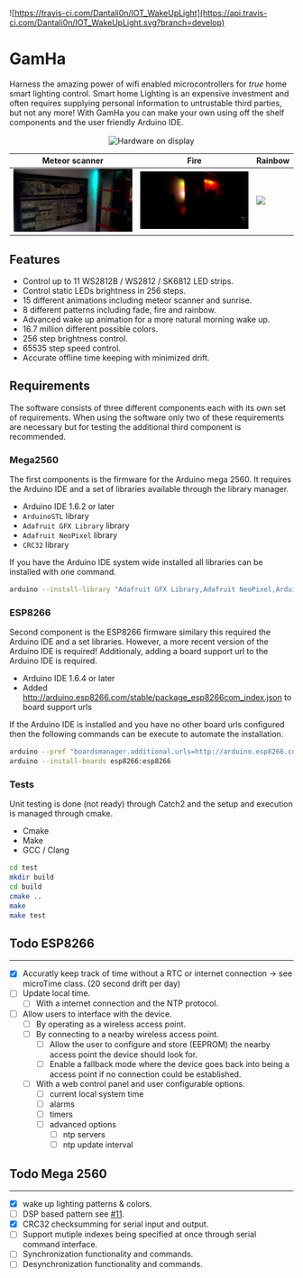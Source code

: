 ![https://travis-ci.com/Dantali0n/IOT_WakeUpLight](https://api.travis-ci.com/Dantali0n/IOT_WakeUpLight.svg?branch=develop)
# GamHa
Harness the amazing power of wifi enabled microcontrollers for <em>true</em> home smart lighting control. Smart home Lighting is an expensive investment and often requires supplying personal information to untrustable third parties, but not any more! With GamHa you can make your own using off the shelf components and the user friendly Arduino IDE.

<p align="center" =>
  <img align="center" src="https://pbs.twimg.com/media/DyAJ4LYWoAAbudx.jpg:small" alt="Hardware on display">
</p>

| Meteor scanner | Fire | Rainbow |
|---|---|---|
| <img src="https://raw.githubusercontent.com/Dantali0n/IOT_WakeUpLight/develop/General/demo/meteor.gif"> | <img  src="https://raw.githubusercontent.com/Dantali0n/IOT_WakeUpLight/develop/General/demo/fire.gif"> |   <img  src="https://raw.githubusercontent.com/Dantali0n/IOT_WakeUpLight/develop/General/demo/rainbow.gif"> |
  
 
  

## Features

* Control up to 11 WS2812B / WS2812 / SK6812 LED strips.
* Control static LEDs brightness in 256 steps.
* 15 different animations including meteor scanner and sunrise.
* 8 different patterns including fade, fire and rainbow.
* Advanced wake up animation for a more natural morning wake up.
* 16.7 million different possible colors.
* 256 step brightness control.
* 65535 step speed control.
* Accurate offline time keeping with minimized drift.

## Requirements
The software consists of three different components each with its own set of requirements. When using the software only two of these requirements are necessary but for testing the additional third component is recommended.

### Mega2560
The first components is the firmware for the Arduino mega 2560. It requires the Arduino IDE and a set of libraries available through the library manager. 

* Arduino IDE 1.6.2 or later
* `ArduinoSTL` library
* `Adafruit GFX Library` library
* `Adafruit NeoPixel` library
* `CRC32` library

If you have the Arduino IDE system wide installed all libraries can be installed with one command.
```bash
arduino --install-library "Adafruit GFX Library,Adafruit NeoPixel,ArduinoSTL,CRC32"
```

### ESP8266
Second component is the ESP8266 firmware similary this required the Arduino IDE and a set libraries. However, a more recent version of the Arduino IDE is required! Additionaly, adding a board support url to the Arduino IDE is required. 

* Arduino IDE 1.6.4 or later
* Added http://arduino.esp8266.com/stable/package_esp8266com_index.json to board support urls

If the Arduino IDE is installed and you have no other board urls configured then the following commands can be execute to automate the installation.
```bash
arduino --pref "boardsmanager.additional.urls=http://arduino.esp8266.com/stable/package_esp8266com_index.json" --save-prefs
arduino --install-boards esp8266:esp8266
```

### Tests
Unit testing is done (not ready) through Catch2 and the setup and execution is managed through cmake.

* Cmake
* Make
* GCC / Clang

```bash
cd test
mkdir build
cd build
cmake ..
make
make test
```

## Todo ESP8266
---
  - [X] Accuratly keep track of time without a RTC or internet connection -> see microTime class. (20 second drift per day)
  - [ ] Update local time.
    - [ ] With a internet connection and the NTP protocol.
  - [ ] Allow users to interface with the device.
    - [ ] By operating as a wireless access point.
    - [ ] By connecting to a nearby wireless access point.
      - [ ] Allow the user to configure and store (EEPROM) the nearby access point the device should look for.
      - [ ] Enable a fallback mode where the device goes back into being a access point if no connection could be established.
    - [ ] With a web control panel and user configurable options.
      - [ ] current local system time
      - [ ] alarms
      - [ ] timers
      - [ ] advanced options
        - [ ] ntp servers
        - [ ] ntp update interval

## Todo Mega 2560
---
  - [X] wake up lighting patterns & colors.
  - [ ] DSP based pattern see [#11](https://github.com/Dantali0n/IOT_WakeUpLight/issues/11).
  - [X] CRC32 checksumming for serial input and output.
  - [ ] Support mutiple indexes being specified at once through serial command interface.
  - [ ] Synchronization functionality and commands.
  - [ ] Desynchronization functionality and commands.
